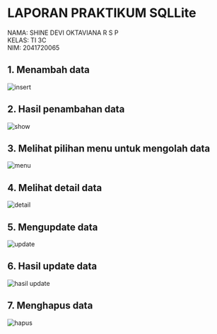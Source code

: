# LAPORAN PRAKTIKUM SQLLite
NAMA: SHINE DEVI OKTAVIANA R S P <BR>
KELAS: TI 3C <BR>
NIM: 2041720065
## 1. Menambah data
![insert](ss/add.jpeg)
## 2. Hasil penambahan data
![show](ss/tampil.jpeg)
## 3. Melihat pilihan menu untuk mengolah data
![menu](ss/menu.jpeg)
## 4. Melihat detail data
![detail](ss/detail.jpeg)
## 5. Mengupdate data 
![update](ss/update.jpeg)
## 6. Hasil update data
![hasil update](ss/hasil.jpeg)
## 7. Menghapus data
![hapus](ss/hapus.jpeg)